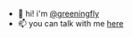 - 👋 hi! i'm [@greeningfly](https://rud.wtf)
- 📫 you can talk with me [here](https://t.me/greeningfly)

